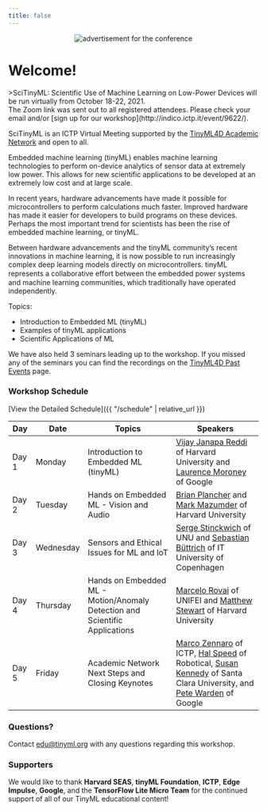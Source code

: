 ```yaml
---
title: false
---
```

<figure class="figure">
  <center>
  <img src="{{ site.baseurl }}/assets/cover.png" alt="advertisement for the conference" class="vid-fluid rounded center">
  </center>
</figure>

# Welcome!

<div id = "LOCAL_TIME"></div>
>SciTinyML: Scientific Use of Machine Learning on Low-Power Devices will be run virtually from October 18-22, 2021. <br> The Zoom link was sent out to all registered attendees. Please check your email and/or [sign up for our workshop](http://indico.ictp.it/event/9622/).

SciTinyML is an ICTP Virtual Meeting supported by the [TinyML4D Academic Network](https://tinyml.seas.harvard.edu/4D/AcademicNetwork) and open to all.

Embedded machine learning (tinyML) enables machine learning technologies to perform on-device analytics of sensor data at extremely low power. This allows for new scientific applications to be developed at an extremely low cost and at large scale.
 
In recent years, hardware advancements have made it possible for microcontrollers to perform calculations much faster. Improved hardware has made it easier for developers to build programs on these devices. Perhaps the most important trend for scientists has been the rise of embedded machine learning, or tinyML.
 
Between hardware advancements and the tinyML community’s recent innovations in machine learning, it is now possible to run increasingly complex deep learning models directly on microcontrollers. tinyML represents a collaborative eﬀort between the embedded power systems and machine learning communities, which traditionally have operated independently.
 
Topics:
+ Introduction to Embedded ML (tinyML)
+ Examples of tinyML applications
+ Scientific Applications of ML

<div class="message">
  We have also held 3 seminars leading up to the workshop. If you missed any of the seminars you can find the recordings on the <a href="https://tinyml.seas.harvard.edu/4D/pastEvents">TinyML4D Past Events</a> page.
</div>

### Workshop Schedule

[View the Detailed Schedule]({{ "/schedule" | relative_url }})

| Day   | Date             | Topics | Speakers |
|-------|------------------|----------------|----------------|
| Day 1 | Monday    | Introduction to Embedded ML (tinyML) | [Vijay Janapa Reddi](https://scholar.harvard.edu/vijay-janapa-reddi/home) of Harvard University and [Laurence Moroney](https://laurencemoroney.com/) of Google |
| Day 2 | Tuesday   | Hands on Embedded ML - Vision and Audio | [Brian Plancher](https://brianplancher.com/) and [Mark Mazumder](https://markmaz.com/) of Harvard University|
| Day 3 | Wednesday | Sensors and Ethical Issues for ML and IoT | [Serge Stinckwich](https://cs.unu.edu/people/experts/15926.html) of UNU and [Sebastian Büttrich](https://nsrc.org/sites/all/themes/nsrc/bios/SebastianBuettrich.html) of IT University of Copenhagen |
| Day 4 | Thursday  | Hands on Embedded ML - Motion/Anomaly Detection and Scientific Applications | [Marcelo Rovai](https://www.linkedin.com/in/marcelo-jose-rovai-brazil-chile/) of UNIFEI and [Matthew Stewart](http://mpstewart.net/) of Harvard University |
| Day 5 | Friday    | Academic Network Next Steps and Closing Keynotes | [Marco Zennaro](http://users.ictp.it/~mzennaro/) of ICTP, [Hal Speed](https://www.linkedin.com/in/halspeed/) of Robotical, [Susan Kennedy](https://www.susan-kennedy.com/) of Santa Clara University, and [Pete Warden](https://petewarden.com/) of Google |

### Questions?
Contact [edu@tinyml.org](mailto:edu@tinyml.org) with any questions regarding this workshop.

### Supporters
We would like to thank **Harvard SEAS**, **tinyML Foundation**, **ICTP**, **Edge Impulse**, **Google**, and the **TensorFlow Lite Micro Team** for the continued support of all of our TinyML educational content!

<script>
  var start = new Date('10/18/2021 1:00:00 PM UTC');
  var end = new Date('10/18/2021 4:00:00 PM UTC');
  var localTime = start.toLocaleTimeString([], {timeStyle: 'short'}) + " to " + end.toLocaleTimeString([], {timeStyle: 'short'});
  var startString = "The workshop will run each day from 1:00 PM to 4:00 PM GMT which is "
  var endString = " in your local timezone (according to your computer system time)."
  document.getElementById('LOCAL_TIME').innerHTML = startString + localTime + endString;
</script>